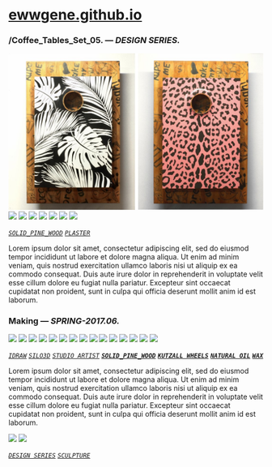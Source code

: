 
# [ewwgene.github.io](https://ewwgene.github.io/)
### /Coffee_Tables_Set_05. — _DESIGN SERIES._
[![Coffee_Tables_Set_05](/100.jpg)](https://ewwgene.github.io/Coffee_Tables_Set_05/Carousel)<a id="103" href="https://ewwgene.github.io/Coffee_Tables_Set_05/Carousel/#103"><img src="https://ewwgene.github.io/Coffee_Tables_Set_05/103.jpg" height="66"></a> <a id="107" href="https://ewwgene.github.io/Coffee_Tables_Set_05/Carousel/#107"><img src="https://ewwgene.github.io/Coffee_Tables_Set_05/107.jpg" height="66"></a> <a id="111" href="https://ewwgene.github.io/Coffee_Tables_Set_05/Carousel/#111"><img src="https://ewwgene.github.io/Coffee_Tables_Set_05/111.jpg" height="66"></a> <a id="113" href="https://ewwgene.github.io/Coffee_Tables_Set_05/Carousel/#113"><img src="https://ewwgene.github.io/Coffee_Tables_Set_05/113.jpg" height="66"></a> <a id="114" href="https://ewwgene.github.io/Coffee_Tables_Set_05/Carousel/#114"><img src="https://ewwgene.github.io/Coffee_Tables_Set_05/114.jpg" height="66"></a> <a id="115" href="https://ewwgene.github.io/Coffee_Tables_Set_05/Carousel/#115"><img src="https://ewwgene.github.io/Coffee_Tables_Set_05/115.jpg" height="66"></a> <a id="117" href="https://ewwgene.github.io/Coffee_Tables_Set_05/Carousel/#117"><img src="https://ewwgene.github.io/Coffee_Tables_Set_05/117.jpg" height="66"></a> 

<a id="text"></a>[_`SOLID_PINE_WOOD`_](https://ewwgene.github.io) [_`PLASTER`_](https://ewwgene.github.io) 

Lorem ipsum dolor sit amet, consectetur adipiscing elit, sed do eiusmod tempor incididunt ut labore et dolore magna aliqua. Ut enim ad minim veniam, quis nostrud exercitation ullamco laboris nisi ut aliquip ex ea commodo consequat. Duis aute irure dolor in reprehenderit in voluptate velit esse cillum dolore eu fugiat nulla pariatur. Excepteur sint occaecat cupidatat non proident, sunt in culpa qui officia deserunt mollit anim id est laborum.

### Making — _SPRING-2017.06._
<a id="201m" href="https://ewwgene.github.io/Coffee_Tables_Set_05/Carousel/#201m"><img src="https://ewwgene.github.io/Coffee_Tables_Set_05/Making/201.jpg" height="66"></a> <a id="202m" href="https://ewwgene.github.io/Coffee_Tables_Set_05/Carousel/#202m"><img src="https://ewwgene.github.io/Coffee_Tables_Set_05/Making/202.jpg" height="66"></a> <a id="205m" href="https://ewwgene.github.io/Coffee_Tables_Set_05/Carousel/#205m"><img src="https://ewwgene.github.io/Coffee_Tables_Set_05/Making/205.jpg" height="66"></a> <a id="207m" href="https://ewwgene.github.io/Coffee_Tables_Set_05/Carousel/#207m"><img src="https://ewwgene.github.io/Coffee_Tables_Set_05/Making/207.jpg" height="66"></a> <a id="300m" href="https://ewwgene.github.io/Coffee_Tables_Set_05/Carousel/#300m"><img src="https://ewwgene.github.io/Coffee_Tables_Set_05/Making/300.jpg" height="66"></a> <a id="301m" href="https://ewwgene.github.io/Coffee_Tables_Set_05/Carousel/#301m"><img src="https://ewwgene.github.io/Coffee_Tables_Set_05/Making/301.jpg" height="66"></a> <a id="303m" href="https://ewwgene.github.io/Coffee_Tables_Set_05/Carousel/#303m"><img src="https://ewwgene.github.io/Coffee_Tables_Set_05/Making/303.jpg" height="66"></a> <a id="305m" href="https://ewwgene.github.io/Coffee_Tables_Set_05/Carousel/#305m"><img src="https://ewwgene.github.io/Coffee_Tables_Set_05/Making/305.jpg" height="66"></a> <a id="307m" href="https://ewwgene.github.io/Coffee_Tables_Set_05/Carousel/#307m"><img src="https://ewwgene.github.io/Coffee_Tables_Set_05/Making/307.jpg" height="66"></a> <a id="309m" href="https://ewwgene.github.io/Coffee_Tables_Set_05/Carousel/#309m"><img src="https://ewwgene.github.io/Coffee_Tables_Set_05/Making/309.jpg" height="66"></a> <a id="311m" href="https://ewwgene.github.io/Coffee_Tables_Set_05/Carousel/#311m"><img src="https://ewwgene.github.io/Coffee_Tables_Set_05/Making/311.jpg" height="66"></a> <a id="313m" href="https://ewwgene.github.io/Coffee_Tables_Set_05/Carousel/#313m"><img src="https://ewwgene.github.io/Coffee_Tables_Set_05/Making/313.jpg" height="66"></a> <a id="401m" href="https://ewwgene.github.io/Coffee_Tables_Set_05/Carousel/#401m"><img src="https://ewwgene.github.io/Coffee_Tables_Set_05/Making/401.jpg" height="66"></a> <a id="403m" href="https://ewwgene.github.io/Coffee_Tables_Set_05/Carousel/#403m"><img src="https://ewwgene.github.io/Coffee_Tables_Set_05/Making/403.jpg" height="66"></a> <a id="405m" href="https://ewwgene.github.io/Coffee_Tables_Set_05/Carousel/#405m"><img src="https://ewwgene.github.io/Coffee_Tables_Set_05/Making/405.jpg" height="66"></a>  

[_`IDRAW`_](https://ewwgene.github.io) [_`SILO3D`_](https://ewwgene.github.io) [_`STUDIO ARTIST`_](https://ewwgene.github.io)  [_**`SOLID_PINE_WOOD`**_](https://ewwgene.github.io) [_**`KUTZALL WHEELS`**_](https://ewwgene.github.io) [_**`NATURAL OIL`**_](https://ewwgene.github.io) [_**`WAX`**_](https://ewwgene.github.io) 

Lorem ipsum dolor sit amet, consectetur adipiscing elit, sed do eiusmod tempor incididunt ut labore et dolore magna aliqua. Ut enim ad minim veniam, quis nostrud exercitation ullamco laboris nisi ut aliquip ex ea commodo consequat. Duis aute irure dolor in reprehenderit in voluptate velit esse cillum dolore eu fugiat nulla pariatur. Excepteur sint occaecat cupidatat non proident, sunt in culpa qui officia deserunt mollit anim id est laborum.

<a id="300" href="https://ewwgene.github.io/Coffee_Tables_Set_05/Carousel/#300"><img src="https://ewwgene.github.io/Coffee_Tables_Set_05/300.jpg" height="66"></a> <a id="405" href="https://ewwgene.github.io/Coffee_Tables_Set_05/Carousel/#405"><img src="https://ewwgene.github.io/Coffee_Tables_Set_05/405.jpg" height="66"></a> 

[_`DESIGN SERIES`_](https://ewwgene.github.io) [_`SCULPTURE`_](https://ewwgene.github.io) 
